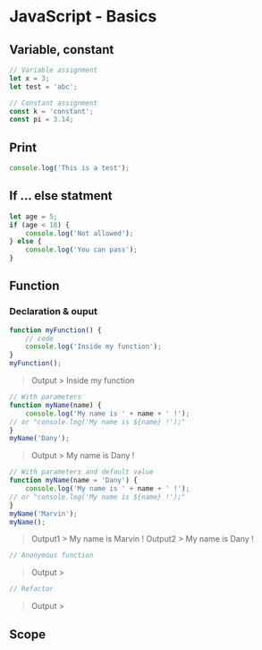 # JavaScript - Basics
## Variable, constant
```javascript
// Variable assignment
let x = 3;
let test = 'abc';

// Constant assignment
const k = 'constant';
const pi = 3.14;
```
## Print
```javascript
console.log('This is a test');
```

## If ... else statment
```javascript
let age = 5;
if (age < 18) {
	console.log('Not allowed');
} else {
	console.log('You can pass');
}
```

## Function
### Declaration & ouput
```javascript
function myFunction() {
	// code
	console.log('Inside my function');
}
myFunction();
```
> Output > Inside my function

```javascript
// With parameters
function myName(name) {
	console.log('My name is ' + name + ' !');
// or "console.log('My name is ${name} !');"
}
myName('Dany');
```
> Output > My name is Dany ! 

```javascript
// With parameters and default value
function myName(name = 'Dany') {
	console.log('My name is ' + name + ' !');
// or "console.log('My name is ${name} !');"
}
myName('Marvin');
myName();
```
> Output1 > My name is Marvin ! 
> Output2 > My name is Dany ! 
```javascript
// Anonymous function
```
> Output > 
```javascript
// Refactor
```
> Output > 

## Scope
<!--stackedit_data:
eyJoaXN0b3J5IjpbLTU2MTM4NTc0OSwyMTExNjU2NjMsMTAwND
EwMzE4NywtNjQ1NTM0NTU4LDMxNDMxNTkwMiwtNjQ1NTM0NTU4
LDQyOTQ1MzA2NCwtOTAxNTgyMDAyLC0xMDQ4MzU3MjY0XX0=
-->